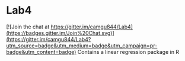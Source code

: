 # Lab4

[![Join the chat at https://gitter.im/camgu844/Lab4](https://badges.gitter.im/Join%20Chat.svg)](https://gitter.im/camgu844/Lab4?utm_source=badge&utm_medium=badge&utm_campaign=pr-badge&utm_content=badge)
Contains a linear regression package in R
